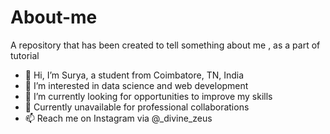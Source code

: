 # About-me
A repository that has been created to tell something about me , as a part of tutorial

- 👋 Hi, I’m Surya, a student from Coimbatore, TN, India
- 👀 I’m interested in data science and web development
- 🌱 I’m currently looking for opportunities to improve my skills
- 💞️ Currently unavailable for professional collaborations 
- 📫 Reach me on Instagram via @_divine_zeus

<!---

--->
